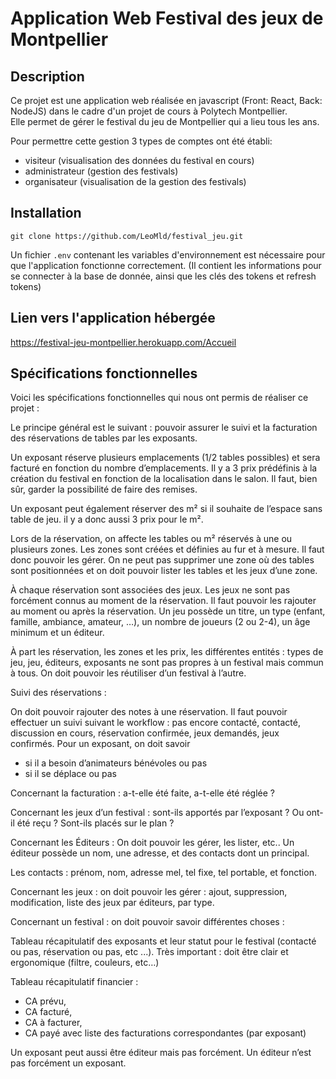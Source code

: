 # Application Web Festival des jeux de Montpellier
## Description
Ce projet est une application web réalisée en javascript (Front: React, Back: NodeJS) dans le cadre d'un projet de cours à Polytech Montpellier.  
Elle permet de gérer le festival du jeu de Montpellier qui a lieu tous les ans.  

Pour permettre cette gestion 3 types de comptes ont été établi:
- visiteur (visualisation des données du festival en cours)
- administrateur (gestion des festivals)
- organisateur (visualisation de la gestion des festivals)

## Installation

```
git clone https://github.com/LeoMld/festival_jeu.git
```

Un fichier ```.env``` contenant les variables d'environnement est nécessaire pour que l'application fonctionne correctement. (Il contient les informations pour se connecter à la base de donnée, ainsi que les clés des tokens et refresh tokens) 

## Lien vers l'application hébergée
https://festival-jeu-montpellier.herokuapp.com/Accueil

## Spécifications fonctionnelles
Voici les spécifications fonctionnelles qui nous ont permis de réaliser ce projet :

Le principe général est le suivant : pouvoir assurer le suivi et la facturation des réservations de tables par les exposants.


Un exposant réserve plusieurs emplacements (1/2 tables possibles) et sera facturé en fonction du nombre d’emplacements. Il y a 3 prix prédéfinis à la création du festival en fonction de la localisation dans le salon. Il faut, bien sûr, garder la possibilité de faire des remises.

Un exposant peut également réserver des m² si il souhaite de l’espace sans table de jeu. il y a donc aussi 3 prix pour le m².


Lors de la réservation, on affecte les tables ou m² réservés à une ou plusieurs zones. Les zones sont créées et définies au fur et à mesure. Il faut donc pouvoir les gérer. On ne peut pas supprimer une zone où des tables sont positionnées et on doit pouvoir lister les tables et les jeux d’une zone.

À chaque réservation sont associées des jeux. Les jeux ne sont pas forcément connus au moment de la réservation. Il faut pouvoir les rajouter au moment ou après la réservation. Un jeu possède un titre, un type (enfant, famille, ambiance, amateur, …), un nombre de joueurs (2 ou 2-4), un âge minimum et un éditeur. 


À part les réservation, les zones et les prix, les différentes entités : types de jeu, jeu, éditeurs, exposants ne sont pas propres à un festival mais commun à tous. On doit pouvoir les réutiliser d’un festival à l’autre.


Suivi des réservations : 

On doit pouvoir rajouter des notes à une réservation.
Il faut pouvoir effectuer un suivi suivant le workflow : pas encore contacté, contacté, discussion en cours, réservation confirmée, jeux demandés, jeux confirmés.
Pour un exposant, on doit savoir 
 - si il a besoin d’animateurs bénévoles ou pas
 - si il se déplace ou pas
 
Concernant la facturation : a-t-elle été faite, a-t-elle été réglée ?

Concernant les jeux d’un festival : sont-ils apportés par l’exposant ? Ou ont-il été reçu ? Sont-ils placés sur le plan ?

Concernant les Éditeurs : On doit pouvoir les gérer, les lister, etc.. Un éditeur possède un nom, une adresse, et des contacts dont un principal.

Les contacts : prénom, nom, adresse mel, tel fixe, tel portable, et fonction.

Concernant les jeux : on doit pouvoir les gérer : ajout, suppression, modification, liste des jeux par éditeurs, par type.

Concernant un festival : on doit pouvoir savoir différentes choses :

Tableau récapitulatif des exposants et leur statut pour le festival (contacté ou pas, réservation ou pas, etc ...). 
Très important : doit être clair et ergonomique (filtre, couleurs, etc…)


Tableau récapitulatif financier : 
 - CA prévu,
 - CA facturé, 
 - CA à facturer, 
 - CA payé avec liste des facturations correspondantes (par exposant)

Un exposant peut aussi être éditeur mais pas forcément. Un éditeur n’est pas forcément un exposant.
